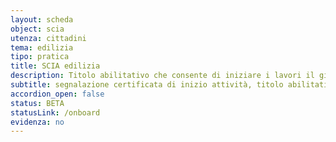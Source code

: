 ```yaml
---
layout: scheda
object: scia
utenza: cittadini
tema: edilizia
tipo: pratica
title: SCIA edilizia
description: Titolo abilitativo che consente di iniziare i lavori il giorno stesso della presentazione al Comune di una dichiarazione con allegati tecnici
subtitle: segnalazione certificata di inizio attività, titolo abilitativo, pratica edilizia
accordion_open: false
status: BETA
statusLink: /onboard
evidenza: no
---
```

